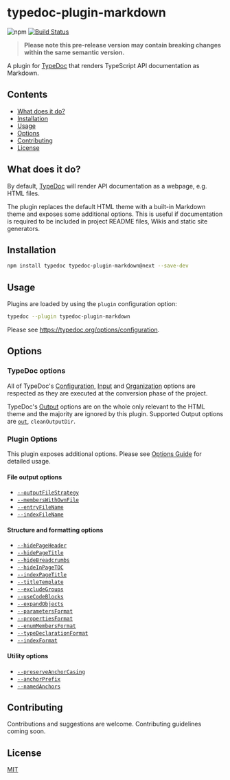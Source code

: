 # typedoc-plugin-markdown

![npm](https://img.shields.io/npm/v/typedoc-plugin-markdown%2Fnext?\&logo=npm) [![Build Status](https://github.com/tgreyuk/typedoc-plugin-markdown/actions/workflows/ci.yml/badge.svg?branch=master)](https://github.com/tgreyuk/typedoc-plugin-markdown/actions/workflows/ci.yml)

> **Please note this pre-release version may contain breaking changes within the same semantic version.**

A plugin for [TypeDoc](https://typedoc.org) that renders TypeScript API documentation as Markdown.

## Contents

*   [What does it do?](#what-does-it-do)
*   [Installation](#installation)
*   [Usage](#usage)
*   [Options](#options)
*   [Contributing](#contributing)
*   [License](#license)

## What does it do?

By default, [TypeDoc](https://typedoc.org) will render API documentation as a webpage, e.g. HTML files.

The plugin replaces the default HTML theme with a built-in Markdown theme and exposes some additional options. This is useful if documentation is required to be included in project README files, Wikis and static site generators.

## Installation

```bash
npm install typedoc typedoc-plugin-markdown@next --save-dev
```

## Usage

Plugins are loaded by using the `plugin` configuration option:

```bash
typedoc --plugin typedoc-plugin-markdown
```

Please see <https://typedoc.org/options/configuration>.

## Options

### TypeDoc options

All of TypeDoc's [Configuration](https://typedoc.org/options/configuration/), [Input](https://typedoc.org/options/input/) and [Organization](https://typedoc.org/options/organization/) options are respected as they are executed at the conversion phase of the project.

TypeDoc's [Output](https://typedoc.org/options/output/) options are on the whole only relevant to the HTML theme and the majority are ignored by this plugin. Supported Output options are [`out`](https://typedoc.org/options/output/#out), `cleanOutputDir`.

### Plugin Options

This plugin exposes additional options. Please see [Options Guide](./docs/guides/options.md) for detailed usage.

#### File output options

*   [`--outputFileStrategy`](./docs/guides/options.md#--outputfilestrategy)
*   [`--membersWithOwnFile`](./docs/guides/options.md#--memberswithownfile)
*   [`--entryFileName`](./docs/guides/options.md#--entryfilename)
*   [`--indexFileName`](./docs/guides/options.md#--indexfilename)

#### Structure and formatting options

*   [`--hidePageHeader`](./docs/guides/options.md#--hidepageheader)
*   [`--hidePageTitle`](./docs/guides/options.md#--hidepagetitle)
*   [`--hideBreadcrumbs`](./docs/guides/options.md#--hidebreadcrumbs)
*   [`--hideInPageTOC`](./docs/guides/options.md#--hideinpagetoc)
*   [`--indexPageTitle`](./docs/guides/options.md#--indexpagetitle)
*   [`--titleTemplate`](./docs/guides/options.md#--titletemplate)
*   [`--excludeGroups`](./docs/guides/options.md#--excludegroups)
*   [`--useCodeBlocks`](./docs/guides/options.md#--usecodeblocks)
*   [`--expandObjects`](./docs/guides/options.md#--expandobjects)
*   [`--parametersFormat`](./docs/guides/options.md#--parametersformat)
*   [`--propertiesFormat`](./docs/guides/options.md#--propertiesformat)
*   [`--enumMembersFormat`](./docs/guides/options.md#--enummembersformat)
*   [`--typeDeclarationFormat`](./docs/guides/options.md#--typedeclarationformat)
*   [`--indexFormat`](./docs/guides/options.md#--indexformat)

#### Utility options

*   [`--preserveAnchorCasing`](./docs/guides/options.md#--preserveanchorcasing)
*   [`--anchorPrefix`](./docs/guides/options.md#--anchorprefix)
*   [`--namedAnchors`](./docs/guides/options.md#--namedanchors)

## Contributing

Contributions and suggestions are welcome. Contributing guidelines coming soon.

## License

[MIT](https://github.com/tgreyuk/typedoc-plugin-markdown/blob/master/LICENSE)
